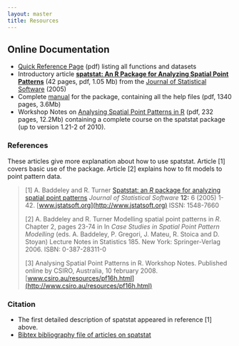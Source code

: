 ```yaml
---
layout: master
title: Resources
---
```


## Online Documentation

-   [Quick Reference Page](resources/spatstatQuickref.pdf) (pdf) listing all functions and datasets
-   Introductory article [**spatstat: An R Package for Analyzing
    Spatial Point Patterns**](resources/spatstatJSSpaper.pdf) (42
    pages, pdf, 1.05 Mb) from the [Journal of Statistical
    Software](http://www.jstatsoft.org/) (2005)
-   Complete [manual](resources/spatstatManual.pdf) for the package, containing all the help files (pdf, 1340 pages, 3.6Mb)
-   Workshop Notes on [Analysing Spatial Point Patterns in R](http://www.csiro.au/resources/pf16h.html) (pdf, 232 pages, 12.2Mb) containing a complete course on the spatstat package (up to version 1.21-2 of 2010).

### References

These articles give more explanation about how to use spatstat. Article [1] covers basic use of the package. Article [2] explains how to fit models to point pattern data.

> [1] A. Baddeley and R. Turner
>  [Spatstat: an *R* package for analyzing spatial point patterns](resources/spatstatJSSpaper.pdf)
>  *Journal of Statistical Software* **12:** 6 (2005) 1-42.
>  [www.jstatsoft.org](http://www.jstatsoft.org) ISSN: 1548-7660
>
> [2] A. Baddeley and R. Turner
>  Modelling spatial point patterns in *R*.
>  Chapter 2, pages 23-74 in
>  In *Case Studies in Spatial Point Pattern Modelling* (eds. A. Baddeley, P. Gregori, J. Mateu, R. Stoica and D. Stoyan)
>  Lecture Notes in Statistics 185. New York: Springer-Verlag 2006. ISBN: 0-387-28311-0
>
> [3] Analysing Spatial Point Patterns in R.
>  Workshop Notes.
>  Published online by CSIRO, Australia, 10 february 2008.
>  [www.csiro.au/resources/pf16h.html](http://www.csiro.au/resources/pf16h.html)

### Citation

-   The first detailed description of spatstat appeared in reference [1] above.
-   [Bibtex bibliography file of articles on spatstat](resources/spatstat.bib)
